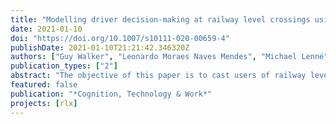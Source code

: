 ```yaml
---
title: "Modelling driver decision-making at railway level crossings using the abstraction decomposition space"
date: 2021-01-10
doi: "https://doi.org/10.1007/s10111-020-00659-4"
publishDate: 2021-01-10T21:21:42.346320Z
authors: ["Guy Walker", "Leonardo Moraes Naves Mendes", "Michael Lenné", "Kristie Young", "Nicholas Stevens", "Gemma Read", "Vanessa Beanland", "Ashleigh Filtness", "Neville A Stanton", "Paul Salmon"]
publication_types: ["2"]
abstract: "The objective of this paper is to cast users of railway level crossings as flexible and adaptive decision-makers, and to apply a cognitive systems engineering approach to discover new behaviour-based insights for improving safety. Collisions between trains and road vehicles at railway level crossings/grade crossings remain a global issue. It is still far from apparent why drivers undertake some of the behaviours that lead to collisions, and there remains considerable justification for continuing to explore this issue with novel methods and approaches. In this study, 220 level crossing encounters by 22 car drivers were subject to analysis. Concurrent verbal protocols provided by drivers as they drove an instrumented vehicle around a pre-defined route were subject to content analysis and mapped onto Rasmussen’s Abstraction Decomposition Space. Three key results emerged. First, when they realise they are in a crossing environment, drivers’ natural tendencies are to look for trains (even if not required), slow down (again, even if not required), and for their behaviour to be shaped by a wide variety of constraints and affordances (some, but not all, put there for that purpose by railway authorities). The second result is that expert decision-making in these situations does not describe a trajectory from high-level system purposes to low-level physical objects. Instead, drivers remain at intermediate and lower levels of system abstraction, with many loops and iterations. The final finding is that current level crossing systems are inadvertently constraining some desirable behaviours, affording undesirable ones, and that unexpected system elements are driving behaviour in ways not previously considered. Railway level crossings need to be designed to reveal their functional purpose much more effectively than at present."
featured: false
publication: "*Cognition, Technology & Work*"
projects: [rlx]
---
```


